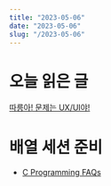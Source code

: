 ```yaml
---
title: "2023-05-06"
date: "2023-05-06"
slug: "/2023-05-06"
---
```


# 오늘 읽은 글

[따릉아! 문제는 UX/UI야!](https://brunch.co.kr/@supernova9/180)

# 배열 세션 준비

- [C Programming FAQs](http://cinsk.github.io//cfaqs/html/cfaqs-ko.html)
